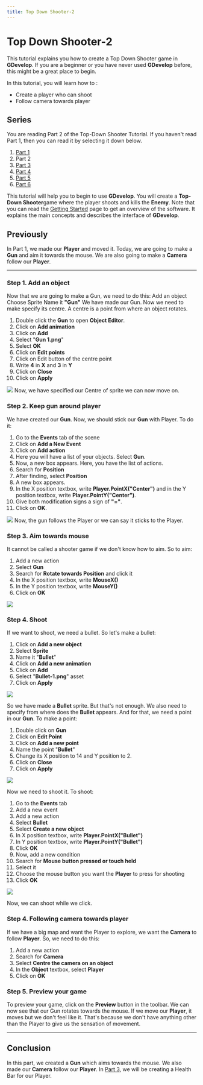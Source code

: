 ```yaml
---
title: Top Down Shooter-2
---
```

# Top Down Shooter-2

This tutorial explains you how to create a Top Down Shooter game in **GDevelop**. If you are a beginner or you have never used **GDevelop** before, this might be a great place to begin.

In this tutorial, you will learn how to :

- Create a player who can shoot
- Follow camera towards player

## Series

You are reading Part 2 of the Top-Down Shooter Tutorial. If you haven't read Part 1, then you can read it by selecting it down below.

1.   [Part 1](/gdevelop5/tutorials/topdown-shooter)
2.   Part 2
3.   [Part 3](/gdevelop5/tutorials/topdown-shooter/topdown-shooterpart3)
4.   [Part 4](/gdevelop5/tutorials/topdown-shooter/topdown-shooterpart4)
5.  [Part 5](/gdevelop5/tutorials/topdown-shooter/topdown-shooterPart5)
6.  [Part 6](/gdevelop5/tutorials/topdown-shooter/topdown-shooterPart6)

This tutorial will help you to begin to use **GDevelop**. You will create a **Top-Down Shooter**game where the player shoots and kills the **Enemy**. Note that you can read the [Getting Started](/gdevelop5/getting_started/) page to get an overview of the software. It explains the main concepts and describes the interface of **GDevelop**.

## Previously

In Part 1, we made our **Player** and moved it. Today, we are going to make a **Gun** and aim it towards the mouse. We are also going to make a **Camera** follow our **Player**.

---

### Step 1. Add an object

Now that we are going to make a Gun, we need to do this: Add an object Choose Sprite Name it **"Gun"** We have made our Gun. Now we need to make specify its centre. A centre is a point from where an object rotates.

1.  Double click the **Gun** to open **Object Editor**.
2.  Click on **Add animation**
3.  Click on **Add**
4.  Select "**Gun 1.png**"
5.  Select **OK**
6.  Click on **Edit points**
7.  Click on Edit button of the centre point
8.  Write **4** in **X** and **3** in **Y**
9.  Click on **Close**
10. Click on **Apply**

![](/gdevelop5/tutorials/topdown-shooter/bhvvtyei8k.gif) Now, we have specified our Centre of sprite we can now move on.

### Step 2. Keep gun around player

We have created our **Gun**. Now, we should stick our **Gun** with Player. To do it:

1.  Go to the **Events** tab of the scene
2.  Click on **Add a New Event**
3.  Click on **Add action**
4.  Here you will have a list of your objects. Select **Gun**.
5.  Now, a new box appears. Here, you have the list of actions.
6.  Search for **Position**
7.  After finding, select **Position**
8.  A new box appears.
9.  In the X position textbox, write **Player.PointX("Center")** and in the Y position textbox, write **Player.PointY("Center")**.
10. Give both modification signs a sign of **"="**.
11. Click on **OK**.

![](/gdevelop5/tutorials/topdown-shooter/zgnhw4lkrl.gif) Now, the gun follows the Player or we can say it sticks to the Player.

### Step 3. Aim towards mouse

It cannot be called a shooter game if we don't know how to aim. So to aim:

1.  Add a new action
2.  Select **Gun**
3.  Search for **Rotate towards Position** and click it
4.  In the X position textbox, write **MouseX()**
5.  In the Y position textbox, write **MouseY()**
6.  Click on **OK**

![](/gdevelop5/tutorials/topdown-shooter/ti1ygjyqdt.gif)

### Step 4. Shoot

If we want to shoot, we need a bullet. So let's make a bullet:

1.  Click on **Add a new object**
2.  Select **Sprite**
3.  Name it "**Bullet**"
4.  Click on **Add a new animation**
5.  Click on **Add**
6.  Select "**Bullet-1.png**" asset
7.  Click on **Apply**

![](/gdevelop5/tutorials/topdown-shooter/yg1d9zcayp.gif)

So we have made a **Bullet** sprite. But that's not enough. We also need to specify from where does the **Bullet** appears. And for that, we need a point in our **Gun**. To make a point:

1.  Double click on **Gun**
2.  Click on **Edit Point**
3.  Click on **Add a new point**
4.  Name the point "**Bullet**"
5.  Change its X position to 14 and Y position to 2.
6.  Click on **Close**
7.  Click on **Apply**

![](/gdevelop5/tutorials/topdown-shooter/obaofmna4t.gif)

Now we need to shoot it. To shoot:

1.  Go to the **Events** tab
2.  Add a new event
3.  Add a new action
4.  Select **Bullet**
5.  Select **Create a new object**
6.  In X position textbox, write **Player.PointX("Bullet")**
7.  In Y position textbox, write **Player.PointY("Bullet")**
8.  Click **OK**
9.  Now, add a new condition
10. Search for **Mouse button pressed or touch held**
11. Select it
12. Choose the mouse button you want the **Player** to press for shooting
13. Click **OK**

![](/gdevelop5/tutorials/topdown-shooter/coffeehanjanun.gif)

Now, we can shoot while we click.

### Step 4. Following camera towards player

If we have a big map and want the Player to explore, we want the **Camera** to follow **Player**. So, we need to do this:

1.  Add a new action
2.  Search for **Camera**
3.  Select **Centre the camera on an object**
4.  In the **Object** textbox, select **Player**
5.  Click on **OK**

### Step 5. Preview your game

To preview your game, click on the **Preview** button in the toolbar. We can now see that our Gun rotates towards the mouse. If we move our **Player**, it moves but we don't feel like it. That's because we don't have anything other than the Player to give us the sensation of movement.

---

## Conclusion

In this part, we created a **Gun** which aims towards the mouse. We also made our **Camera** follow our **Player**. In [Part 3](/gdevelop5/tutorials/topdown-shooter/topdown-shooterpart3), we will be creating a Health Bar for our Player.
